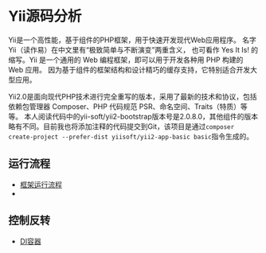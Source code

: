 # Yii源码分析
Yii是一个高性能，基于组件的PHP框架，用于快速开发现代Web应用程序。 名字Yii（读作易）在中文里有“极致简单与不断演变”两重含义， 也可看作 Yes It Is! 的缩写。Yii 是一个通用的 Web 编程框架，即可以用于开发各种用 PHP 构建的 Web 应用。 因为基于组件的框架结构和设计精巧的缓存支持，它特别适合开发大型应用。

Yii2.0是面向现代PHP技术进行完全重写的版本，采用了最新的技术和协议，包括依赖包管理器 Composer、PHP 代码规范 PSR、命名空间、Traits（特质）等等。 本人阅读代码中的yii-soft/yii2-bootstrap版本号是2.0.8.0，其他组件的版本略有不同。目前我也将添加注释的代码提交到Git，该项目是通过`composer create-project --prefer-dist yiisoft/yii2-app-basic basic`指令生成的。

## 运行流程
* [框架运行流程](yii.md)
* []()

## 控制反转
* [DI容器](analysis/DI.md)
